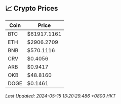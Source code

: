 ## 📈 Crypto Prices

| Coin | Price |
| ---- | ----- |
| BTC | $61917.1161 |
| ETH | $2906.2709 |
| BNB | $570.1116 |
| CRV | $0.4056 |
| ARB | $0.9417 |
| OKB | $48.8160 |
| DOGE | $0.1461 |

_Last Updated: 2024-05-15 13:20:29.486 +0800 HKT_